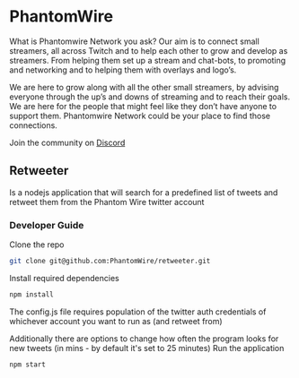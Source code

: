 # PhantomWire

What is Phantomwire Network you ask?
Our aim is to connect small streamers, all across Twitch and to help each other to grow and develop as streamers. From helping them set up a stream and chat-bots, to promoting and networking and to helping them with overlays and logo’s.

We are here to grow along with all the other small streamers, by advising everyone through the up’s and downs of streaming and to reach their goals. We are here for the people that might feel like they don’t have anyone to support them. Phantomwire Network could be your place to find those connections.

Join the community on [Discord](https://discord.gg/X29zP2N)


## Retweeter

Is a nodejs application that will search for a predefined list of tweets and retweet them from the Phantom Wire twitter account

### Developer Guide

Clone the repo
```bash
git clone git@github.com:PhantomWire/retweeter.git
```
Install required dependencies
```bash
npm install
```

The config.js file requires population of the twitter auth credentials of whichever account you want to run as (and retweet from)

Additionally there are options to change how often the program looks for new tweets (in mins - by default it's set to 25 minutes)
Run the application
```bash
npm start
```


